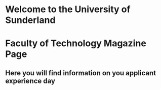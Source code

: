 # Welcome to the University of Sunderland
# Faculty of Technology Magazine Page

## Here you will find information on you applicant experience day
